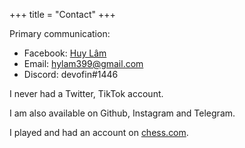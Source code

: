 +++
title = "Contact"
+++

Primary communication:
- Facebook: [Huy Lâm](https://www.facebook.com/harryph99/)
- Email: hylam399@gmail.com
- Discord: devofin#1446

I never had a Twitter, TikTok account.

I am also available on Github, Instagram and Telegram.

I played and had an account on [chess.com](https://chess.com/harryph9).